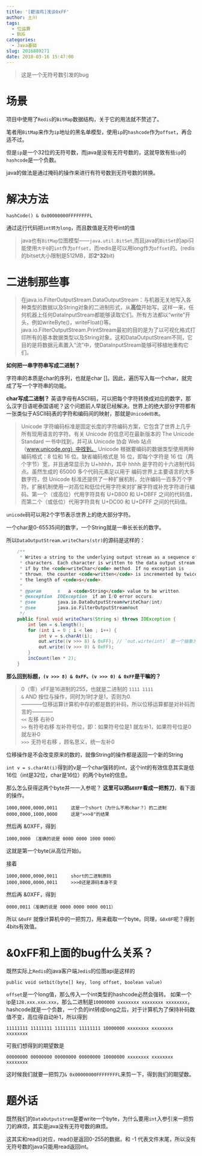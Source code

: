 ```yaml
---
title: '[碧油鸡]浅谈0xFF'
author: 土川
tags:
  - 位运算
  - BUG
categories:
  - Java基础
slug: 2016889271
date: 2018-03-16 15:47:00
---
```

> 这是一个无符号数引发的bug

<!--more-->
# 场景
项目中使用了`Redis`的`BitMap`数据结构，关于它的用法就不赘述了。

笔者用`BitMap`来作为`ip`地址的黑名单模型，使用`ip`的`hashcode`作为`offset`，再合适不过。

但是`ip`是一个32位的无符号数，而java是没有无符号数的，这就导致有些`ip`的`hashcode`是一个负数。

java的做法是通过掩码的操作来进行有符号数到无符号数的转换。

# 解决方法

`hashCode() & 0x00000000FFFFFFFFL`

通过这行代码把`int转为long`，而且数值是无符号int的值

> java也有`BitMap`位图模型——`java.util.BitSet`,而且java的`BitSet`的api只能使用`大于0`的`int`作为`offset`，而redis是可以用long作为`offset`的。(redis的bitset大小限制是512MB，即**2^32**bit)


# 二进制那些事

> 在java.io.FilterOutputStream.DataOutputStream：与机器无关地写入各种类型的数据以及String对象的二进制形式，从**高位**开始写。这样一来，任何机器上任何DataInputStream都能够读取它们。所有方法都以“write”开头，例如writeByte()，writeFloat()等。 
java.io.FilterOutputStream.PrintStream最初的目的是为了以可视化格式打印所有的基本数据类型以及String对象。这和DataOutputStream不同，它目的是将数据元素置入“流”中，使DataInputStream能够可移植地重构它们。

**如何把一串字符串写成二进制？**

字符串的本质是char的序列，也就是char []。因此，遍历写入每一个char，就完成了写一个字符串的功能。

**char写成二进制？**
英语字母有ASCII码，可以把每个字符转换成对应的数字，那么汉字日语呢泰国语呢？这个问题前人早就已经解决。世界上的绝大部分字符都有一张类似于ASCII码表的字符和编码间的映射，那就是`Unicode码表`。

> Unicode 字符编码标准是固定长度的字符编码方案，它包含了世界上几乎所有现用语言的字符。有关 Unicode 的信息可在最新版本的 The Unicode Standard 一书中找到，并可从 Unicode 协会 Web 站点（www.unicode.org）中找到。 Unicode 根据要编码的数据类型使用两种编码格式：8 位和 16 位。缺省编码格式是 16 位，即每个字符是 16 位（两个字节）宽，并且通常显示为 U+hhhh，其中 hhhh 是字符的十六进制代码点。虽然生成的 65000 多个代码元素足以用于 编码世界上主要语言的大多数字符，但 Unicode 标准还提供了一种扩展机制，允许编码一百多万个字符。扩展机制使用一对高位和低位代用字符来对扩展字符或补充字符进行编码。第一个（或高位）代用字符具有 U+D800 和 U+DBFF 之间的代码值，而第二个（或低位）代用字符具有 U+DC00 和 U+DFFF 之间的代码值。

`unicode`码可以用2个字节表示世界上的绝大部分字符。

一个char是0-65535间的数字，一个String就是一串长长长的数字。

所以`DataOutputStream.writeChars(str)`的源码是这样的：
```java
    /**
     * Writes a string to the underlying output stream as a sequence of
     * characters. Each character is written to the data output stream as
     * if by the <code>writeChar</code> method. If no exception is
     * thrown, the counter <code>written</code> is incremented by twice
     * the length of <code>s</code>.
     *
     * @param      s   a <code>String</code> value to be written.
     * @exception  IOException  if an I/O error occurs.
     * @see        java.io.DataOutputStream#writeChar(int)
     * @see        java.io.FilterOutputStream#out
     */
    public final void writeChars(String s) throws IOException {
        int len = s.length();
        for (int i = 0 ; i < len ; i++) {
            int v = s.charAt(i);
            out.write((v >>> 8) & 0xFF); // `out.wirte(int)` 是一个抽象方法，一次传入一个int，而`out.wirte(int)`的实现总是把他强转成byte。
            out.write((v >>> 0) & 0xFF);
        }
        incCount(len * 2);
    }
```
**那么回到标题，`(v >>> 8) & 0xFF`、`(v >>> 0) & 0xFF`是干嘛的？**

> 0（零）xFF是16进制的255，也就是二进制的 `1111 1111`  
`&` AND 按位与操作，同时为1时才是1，否则为0.  
————位移运算计算机中存的都是数的补码，所以位移运算都是对补码而言的————  
`<<` 左移 右补0  
`>>` 有符号右移 左补符号位，即：如果符号位是1 就左补1，如果符号位是0 就左补0  
`>>>` 无符号右移 ，顾名思义，统一左补0  

位移操作是不会改变原来的数的，就像String的操作都是返回一个新的String

`int v = s.charAt(i)`得到的v是一个char强转的int，这个int的有效信息其实是低16位（int是32位，char是16位）的两个byte的信息。

那么怎么获得这两个byte并一一入参呢？ **这里可以把`&0XFF`看成一把剪刀**，看下面的操作。

	1000,0000,0000,0011     这是一个short（为什么不用char？）的二进制  
	0000,0000,1000,0000     这是">>>8"的结果   
然后再 &0XFF，得到

	1000,0000 （准确的说是 0000 0000 1000 0000）
这就是第一个byte(从高位开始)。  

接着
	
    1000,0000,0000,0011     short的二进制原码
	1000,0000,0000,0011     >>>0还是源码本身不变
然后再 &0XFF，得到
	
    0000,0011（准确的说是 0000 0000 0000 0011）

所以 `&0xFF` 就像计算机中的一把剪刀，用来截取一个byte。同理，`&0x0F`呢？得到4bits有效值。

# &0xFF和上面的bug什么关系？

既然实际上`Redis`的java客户端`Jedis`的位图api是这样的

	public void setbit(byte[] key, long offset, boolean value)
    
`offset`是一个long值，那么传入一个int类型的hashcode必然会强转。
如果一个ip是`128.xxx.xxx.xxx`，那么二进制是`10000000 xxxxxxxx xxxxxxxx xxxxxxxx`，hashcode就是一个负数，一个负的int转成long之后，对于计算机为了保持补码数值不变，高位得自动补1，所以得到
	
    11111111 11111111 11111111 11111111 10000000 xxxxxxxx xxxxxxxx xxxxxxxx
    
可我们想得到的期望数是

	00000000 00000000 00000000 00000000 10000000 xxxxxxxx xxxxxxxx xxxxxxxx

这时候我们就要一把剪刀`& 0x00000000FFFFFFFFL`来剪一下，得到我们的期望数。

# 题外话
既然我们的`DataOutputstrem`是要write一个byte，为什么要用`int`入参引来一把剪刀的麻烦，其实是java没有无符号数的麻烦。  

这其实和read()对应，read()是返回0-255的数据，和 -1 代表文件末尾，所以没有无符号数的java只能用read返回int。